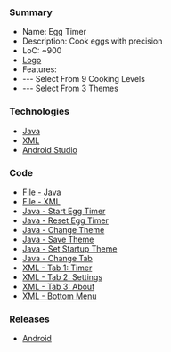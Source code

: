 ### Summary
- Name: Egg Timer
- Description: Cook eggs with precision
- LoC: ~900
- [Logo](https://github.com/Sinc0/AndroidEggTimerApp/blob/master/app/src/main/res/mipmap-xxxhdpi/ic_launcher.png)
- Features:
- \--- Select From 9 Cooking Levels
- \--- Select From 3 Themes

### Technologies
- [Java](https://www.java.com/en/)
- [XML](https://en.wikipedia.org/wiki/XML)
- [Android Studio](https://developer.android.com/studio)

### Code
- [File - Java](https://github.com/Sinc0/AndroidEggTimerApp/blob/master/app/src/main/java/android/egg/timer/MainActivity.java)
- [File - XML](https://github.com/Sinc0/AndroidEggTimerApp/blob/master/app/src/main/res/layout/activity_main.xml)
- [Java - Start Egg Timer](https://github.com/Sinc0/AndroidEggTimer/blob/master/app/src/main/java/android/egg/timer/MainActivity.java#L202-L272)
- [Java - Reset Egg Timer](https://github.com/Sinc0/AndroidEggTimer/blob/master/app/src/main/java/android/egg/timer/MainActivity.java#L150-L181)
- [Java - Change Theme](https://github.com/Sinc0/AndroidEggTimer/blob/master/app/src/main/java/android/egg/timer/MainActivity.java#L292-L315)
- [Java - Save Theme](https://github.com/Sinc0/AndroidEggTimer/blob/master/app/src/main/java/android/egg/timer/MainActivity.java#L318-L339)
- [Java - Set Startup Theme](https://github.com/Sinc0/AndroidEggTimer/blob/master/app/src/main/java/android/egg/timer/MainActivity.java#L318-L339)
- [Java - Change Tab](https://github.com/Sinc0/AndroidEggTimer/blob/master/app/src/main/java/android/egg/timer/MainActivity.java#L275-L289)
- [XML - Tab 1: Timer](https://github.com/Sinc0/AndroidEggTimer/blob/master/app/src/main/res/layout/activity_main.xml#L12-L275)
- [XML - Tab 2: Settings](https://github.com/Sinc0/AndroidEggTimer/blob/master/app/src/main/res/layout/activity_main.xml#L277-L378)
- [XML - Tab 3: About](https://github.com/Sinc0/AndroidEggTimer/blob/master/app/src/main/res/layout/activity_main.xml#L380-L487)
- [XML - Bottom Menu](https://github.com/Sinc0/AndroidEggTimer/blob/master/app/src/main/res/layout/activity_main.xml#L489-L650)

### Releases
- [Android]()

